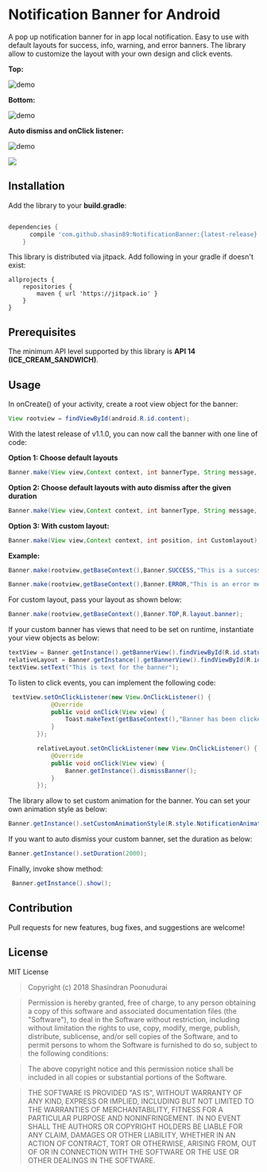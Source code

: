 # Notification Banner for Android

A pop up notification banner for in app local notification. Easy to use with default layouts for success, info, warning, and error banners. The library allow to customize the layout with your own design and click events.

**Top:**

![demo](/art/demoTop.gif)

**Bottom:**

![demo](/art/demoBottom.gif) 

**Auto dismiss and onClick listener:**

![demo](/art/demoAuto.gif)

[![](https://jitpack.io/v/shasin89/NotificationBanner.svg)](https://jitpack.io/#shasin89/NotificationBanner)


## Installation

Add the library to your **build.gradle**:

```gradle

dependencies {
      compile 'com.github.shasin89:NotificationBanner:{latest-release}'
    }
```
This library is distributed via jitpack. Add following in your gradle if doesn't exist:

```
allprojects {
    repositories {
        maven { url 'https://jitpack.io' }
    }
}
```

## Prerequisites

The minimum API level supported by this library is **API 14 (ICE_CREAM_SANDWICH)**.

## Usage

In onCreate() of your activity, create a root view object for the banner:

```java
View rootview = findViewById(android.R.id.content);
```

With the latest release of v1.1.0, you can now call the banner with one line of code:

**Option 1: Choose default layouts**
```java
Banner.make(View view,Context context, int bannerType, String message, int position);
```

**Option 2: Choose default layouts with auto dismiss after the given duration**
```java
Banner.make(View view,Context context, int bannerType, String message, int position, int duration);
```
**Option 3: With custom layout:**
```java
Banner.make(View view,Context context, int position, int Customlayout);
```

**Example:**
```java
Banner.make(rootview,getBaseContext(),Banner.SUCCESS,"This is a successful message",Banner.TOP).show();
```

```java
Banner.make(rootview,getBaseContext(),Banner.ERROR,"This is an error message",Banner.BOTTOM,2000).show();
```

For custom layout, pass your layout as shown below:
```java
Banner.make(rootview,getBaseContext(),Banner.TOP,R.layout.banner);
```

If your custom banner has views that need to be set on runtime, instantiate your view objects as below:
```java
textView = Banner.getInstance().getBannerView().findViewById(R.id.status_text);
relativeLayout = Banner.getInstance().getBannerView().findViewById(R.id.rlCancel);
textView.setText("This is text for the banner");
```

To listen to click events, you can implement the following code:
```java
 textView.setOnClickListener(new View.OnClickListener() {
            @Override
            public void onClick(View view) {
                Toast.makeText(getBaseContext(),"Banner has been clicked", Toast.LENGTH_LONG).show();
            }
        });

        relativeLayout.setOnClickListener(new View.OnClickListener() {
            @Override
            public void onClick(View view) {
                Banner.getInstance().dismissBanner();
            }
        });
```

The library allow to set custom animation for the banner. You can set your own animation style as below:
```java
Banner.getInstance().setCustomAnimationStyle(R.style.NotificationAnimationBottom);
```

If you want to auto dismiss your custom banner, set the duration as below:
```java
Banner.getInstance().setDuration(2000);
```

Finally, invoke show method:
```java
 Banner.getInstance().show();
```

## Contribution
Pull requests for new features, bug fixes, and suggestions are welcome!

## License

MIT License

> Copyright (c) 2018 Shasindran Poonudurai

> Permission is hereby granted, free of charge, to any person obtaining a copy
of this software and associated documentation files (the "Software"), to deal
in the Software without restriction, including without limitation the rights
to use, copy, modify, merge, publish, distribute, sublicense, and/or sell
copies of the Software, and to permit persons to whom the Software is
furnished to do so, subject to the following conditions:

> The above copyright notice and this permission notice shall be included in all
copies or substantial portions of the Software.

> THE SOFTWARE IS PROVIDED "AS IS", WITHOUT WARRANTY OF ANY KIND, EXPRESS OR
IMPLIED, INCLUDING BUT NOT LIMITED TO THE WARRANTIES OF MERCHANTABILITY,
FITNESS FOR A PARTICULAR PURPOSE AND NONINFRINGEMENT. IN NO EVENT SHALL THE
AUTHORS OR COPYRIGHT HOLDERS BE LIABLE FOR ANY CLAIM, DAMAGES OR OTHER
LIABILITY, WHETHER IN AN ACTION OF CONTRACT, TORT OR OTHERWISE, ARISING FROM,
OUT OF OR IN CONNECTION WITH THE SOFTWARE OR THE USE OR OTHER DEALINGS IN THE
SOFTWARE.


